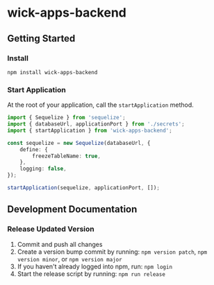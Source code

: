 # wick-apps-backend

## Getting Started

### Install

```
npm install wick-apps-backend
```

### Start Application

At the root of your application, call the `startApplication` method.

```typescript
import { Sequelize } from 'sequelize';
import { databaseUrl, applicationPort } from './secrets';
import { startApplication } from 'wick-apps-backend';

const sequelize = new Sequelize(databaseUrl, {
	define: {
		freezeTableName: true,
	},
	logging: false,
});

startApplication(sequelize, applicationPort, []);
```

## Development Documentation

### Release Updated Version

1. Commit and push all changes
2. Create a version bump commit by running: `npm version patch`, `npm version minor`, or `npm version major`
3. If you haven't already logged into npm, run: `npm login`
4. Start the release script by running: `npm run release`
